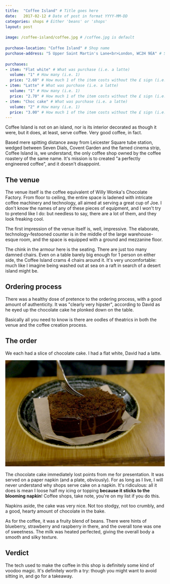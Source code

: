 ```yaml
---
title:  "Coffee Island" # Title goes here
date:   2017-02-12 # Date of post in format YYYY-MM-DD 
categories: shops # Either 'beans' or 'shops'
layout: post

image: /coffee-island/coffee.jpg # /coffee.jpg is default

purchase-location: "Coffee Island" # Shop name
purchase-address: "5 Upper Saint Martin's Lane<br>London, WC2H 9EA" # Shop address

purchases:
- item: "Flat white" # What was purchase (i.e. a latte)  
  volume: "1" # How many (i.e. 1)
  price: "2.60" # How much 1 of the item costs without the £ sign (i.e. 3.50)
- item: "Latte" # What was purchase (i.e. a latte)  
  volume: "1" # How many (i.e. 1)
  price: "2.70" # How much 1 of the item costs without the £ sign (i.e. 3.50)
- item: "Choc cake" # What was purchase (i.e. a latte)  
  volume: "2" # How many (i.e. 1)
  price: "3.00" # How much 1 of the item costs without the £ sign (i.e. 3.50)
---
```


Coffee Island is not on an island, nor is its interior decorated as though it were, but it does, at least, serve coffee. Very good coffee, in fact.

Based mere spitting distance away from Leicester Square tube station, wedged between Seven Dials, Covent Garden and the famed cinema strip, Coffee Island is, we understand, the only coffee shop owned by the coffee roastery of the same name. It's mission is to created "a perfectly engineered coffee", and it doesn't disappoint.

## The venue

The venue itself is the coffee equivalent of Willy Wonka's Chocolate Factory. From floor to ceiling, the entire space is ladened with intricate coffee machinery and technology, all aimed at serving a great cup of Joe. I don't know the names of any of these pieces of equipment, and I won't try to pretend like I do: but needless to say, there are a lot of them, and they look freaking cool.

The first impression of the venue itself is, well, impressive. The elaborate, technology-festooned counter is in the middle of the large warehouse-esque room, and the space is equipped with a ground and mezzanine floor.

The chink in the armour here is the seating. There are just too many damned chairs. Even on a table barely big enough for 1 person on either side, the Coffee Island crams 4 chairs around it. It's very uncomfortable: much like I imagine being washed out at sea on a raft in search of a desert island might be.

## Ordering process

There was a healthy dose of pretence to the ordering process, with a good amount of authenticity. It was "clearly very hipster", according to David as he eyed up the chocolate cake he plonked down on the table.

Basically all you need to know is there are oodles of theatrics in both the venue and the coffee creation process.

## The order

We each had a slice of chocolate cake. I had a flat white, David had a latte. 

![Cake](/assets/images/coffee-island/cake.jpg "Cake")

The chocolate cake immediately lost points from me for presentation. It was served on a paper napkin (and a plate, obviously). For as long as I live, I will never understand why shops serve cake on a napkin. It's ridiculous: all it does is mean I loose half my icing or topping **because it sticks to the blooming napkin**! Coffee shops, take note, you're on my list if you do this.

Napkins aside, the cake was very nice. Not too stodgy, not too crumbly, and a good, hearty amount of chocolate in the bake.

As for the coffee, it was a fruity blend of beans. There were hints of blueberry, strawberry and raspberry in there, and the overall tone was one of sweetness. The milk was heated perfected, giving the overall body a smooth and silky texture.

## Verdict 

The tech used to make the coffee in this shop is definitely some kind of voodoo magic. It's definitely worth a try: though you might want to avoid sitting in, and go for a takeaway.
